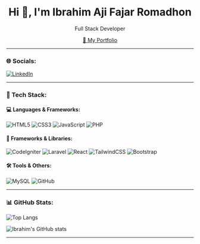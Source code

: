 <h1 align="center">Hi 👋, I'm Ibrahim Aji Fajar Romadhon</h1>
<p align="center">Full Stack Developer</p>

<p align="center">
  <a href="https://ibrahimajifajarr.vercel.app/" target="_blank">🔗 My Portfolio</a>
</p>

---

### 🌐 Socials:
[![LinkedIn](https://img.shields.io/badge/LinkedIn-0A66C2?style=for-the-badge&logo=linkedin&logoColor=white)](https://www.linkedin.com/in/ibrahim-aji-fajar-r)

---

### 🧰 Tech Stack:

#### 💻 Languages & Frameworks:
![HTML5](https://img.shields.io/badge/HTML5-E34F26?style=flat-square&logo=html5&logoColor=white)
![CSS3](https://img.shields.io/badge/CSS3-1572B6?style=flat-square&logo=css3&logoColor=white)
![JavaScript](https://img.shields.io/badge/JavaScript-F7DF1E?style=flat-square&logo=javascript&logoColor=black)
![PHP](https://img.shields.io/badge/PHP-777BB4?style=flat-square&logo=php&logoColor=white)

#### 🔧 Frameworks & Libraries:
![CodeIgniter](https://img.shields.io/badge/CodeIgniter-EF4223?style=flat-square&logo=codeigniter&logoColor=white)
![Laravel](https://img.shields.io/badge/Laravel-FF2D20?style=flat-square&logo=laravel&logoColor=white)
![React](https://img.shields.io/badge/React-20232A?style=flat-square&logo=react&logoColor=61DAFB)
![TailwindCSS](https://img.shields.io/badge/TailwindCSS-06B6D4?style=flat-square&logo=tailwind-css&logoColor=white)
![Bootstrap](https://img.shields.io/badge/Bootstrap-7952B3?style=flat-square&logo=bootstrap&logoColor=white)

#### 🛠 Tools & Others:
![MySQL](https://img.shields.io/badge/MySQL-005C84?style=flat-square&logo=mysql&logoColor=white)
![GitHub](https://img.shields.io/badge/GitHub-181717?style=flat-square&logo=github&logoColor=white)

---

### 📊 GitHub Stats:

![Top Langs](https://github-readme-stats.vercel.app/api/top-langs/?username=ibrahimajifajarromadhon&layout=compact&theme=tokyonight)

![Ibrahim's GitHub stats](https://github-readme-stats.vercel.app/api?username=ibrahimajifajarromadhon&show_icons=true&theme=tokyonight)

---
